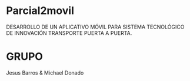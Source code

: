 # Parcial2movil
DESARROLLO DE UN APLICATIVO MÓVIL PARA SISTEMA TECNOLÓGICO DE INNOVACIÓN TRANSPORTE PUERTA A PUERTA.

# GRUPO
Jesus Barros & Michael Donado
